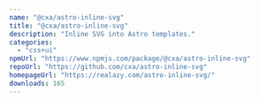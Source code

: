 ```yaml
---
name: "@cxa/astro-inline-svg"
title: "@cxa/astro-inline-svg"
description: "Inline SVG into Astro templates."
categories:
  - "css+ui"
npmUrl: "https://www.npmjs.com/package/@cxa/astro-inline-svg"
repoUrl: "https://github.com/cxa/astro-inline-svg"
homepageUrl: "https://realazy.com/astro-inline-svg/"
downloads: 165
---
```


